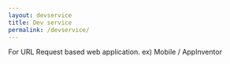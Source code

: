 ```yaml
---
layout: devservice
title: Dev service
permalink: /devservice/
---
```


For URL Request based web application.
ex) Mobile / AppInventor